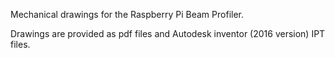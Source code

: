 Mechanical drawings for the Raspberry Pi Beam Profiler.

Drawings are provided as pdf files and Autodesk inventor (2016 version) IPT files.